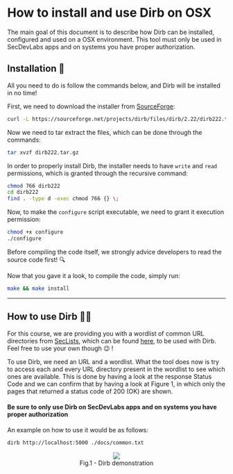 # How to install and use Dirb on OSX
The main goal of this document is to describe how Dirb can be installed, configured and used on a OSX environment. This tool must only be used in SecDevLabs apps and on systems you have proper authorization.

## Installation 🔧

All you need to do is follow the commands below, and Dirb will be installed in no time!

First, we need to download the installer from [SourceForge]:
```sh
curl -L https://sourceforge.net/projects/dirb/files/dirb/2.22/dirb222.tar.gz/download -o dirb222.tar.gz
```
Now we need to tar extract the files, which can be done through the commands:
```sh
tar xvzf dirb222.tar.gz
```
In order to properly install Dirb, the installer needs to have `write` and `read` permissions, which is granted through the recursive command:
```sh
chmod 766 dirb222
cd dirb222
find . -type d -exec chmod 766 {} \;
```
Now, to make the `configure` script executable, we need to grant it execution permission: 
```sh 
chmod +x configure
./configure
```
Before compiling the code itself, we strongly advice developers to read the source code first! 🔍

Now that you gave it a look, to compile the code, simply run:
```sh
make && make install
```

---

## How to use Dirb 👨‍💻

For this course, we are providing you with a wordlist of common URL directories from [SecLists], which can be found [here][1], to be used with Dirb. Feel free to use your own though 😉 !

To use Dirb, we need an URL and a wordlist. What the tool does now is try to access each and every URL directory present in the wordlist to see which ones are available. This is done by having a look at the response Status Code and we can confirm that by having a look at Figure 1, in which only the pages that returned a status code of 200 (OK) are shown.

#### Be sure to only use Dirb on SecDevLabs apps and on systems you have proper authorization

An example on how to use it would be as follows:

```sh
dirb http://localhost:5000 ./docs/common.txt
```

<figure align="center">
    <img src="../owasp-top10-2017-apps/a8/amarelo-designs/docs/attack2.png"/>
    <figcaption>Fig.1 - Dirb demonstration</figcaption>
</figure>

[SecLists]:https://github.com/danielmiessler/SecLists/blob/master/Discovery/Web-Content/common.txt
[SourceForge]: https://sourceforge.net/
[1]: ./common.txt
